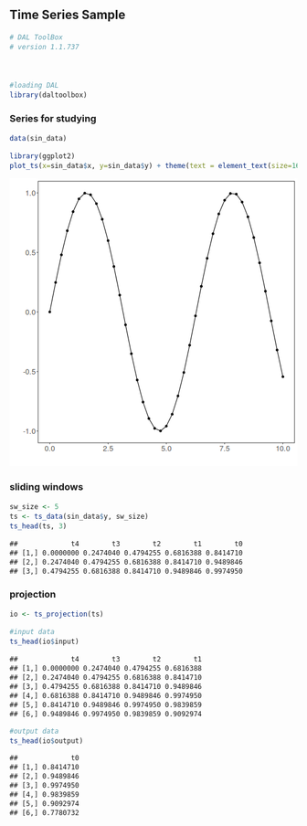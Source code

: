 ## Time Series Sample


```r
# DAL ToolBox
# version 1.1.737



#loading DAL
library(daltoolbox) 
```

### Series for studying


```r
data(sin_data)
```


```r
library(ggplot2)
plot_ts(x=sin_data$x, y=sin_data$y) + theme(text = element_text(size=16))
```

![plot of chunk unnamed-chunk-3](fig/ts_projection/unnamed-chunk-3-1.png)

### sliding windows


```r
sw_size <- 5
ts <- ts_data(sin_data$y, sw_size)
ts_head(ts, 3)
```

```
##             t4        t3        t2        t1        t0
## [1,] 0.0000000 0.2474040 0.4794255 0.6816388 0.8414710
## [2,] 0.2474040 0.4794255 0.6816388 0.8414710 0.9489846
## [3,] 0.4794255 0.6816388 0.8414710 0.9489846 0.9974950
```

### projection


```r
io <- ts_projection(ts)
```


```r
#input data
ts_head(io$input)
```

```
##             t4        t3        t2        t1
## [1,] 0.0000000 0.2474040 0.4794255 0.6816388
## [2,] 0.2474040 0.4794255 0.6816388 0.8414710
## [3,] 0.4794255 0.6816388 0.8414710 0.9489846
## [4,] 0.6816388 0.8414710 0.9489846 0.9974950
## [5,] 0.8414710 0.9489846 0.9974950 0.9839859
## [6,] 0.9489846 0.9974950 0.9839859 0.9092974
```


```r
#output data
ts_head(io$output)
```

```
##             t0
## [1,] 0.8414710
## [2,] 0.9489846
## [3,] 0.9974950
## [4,] 0.9839859
## [5,] 0.9092974
## [6,] 0.7780732
```

